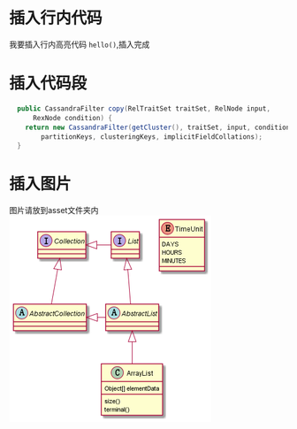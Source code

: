# 插入行内代码
我要插入行内高亮代码 `hello()`,插入完成
# 插入代码段
```java
  public CassandraFilter copy(RelTraitSet traitSet, RelNode input,
      RexNode condition) {
    return new CassandraFilter(getCluster(), traitSet, input, condition,
        partitionKeys, clusteringKeys, implicitFieldCollations);
  }
``` 
# 插入图片
图片请放到asset文件夹内
![图片](/asset/test-0.png)





